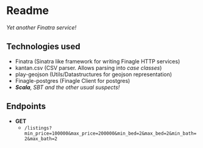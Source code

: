 # Readme

*Yet another Finatra service!*

## Technologies used
- Finatra (Sinatra like framework for writing Finagle HTTP services)
- kantan.csv (CSV parser. Allows parsing into *case classes*)
- play-geojson (Utils/Datastructures for geojson representation)
- Finagle-postgres (Finagle Client for postgres)
- ***Scala**, SBT and the other usual suspects!*

## Endpoints
- **GET**
  - `/listings?min_price=100000&max_price=200000&min_bed=2&max_bed=2&min_bath=2&max_bath=2`
